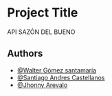 
# Project Title

API SAZÓN DEL BUENO


## Authors

- [@Walter Gómez santamaría ](https://github.com/WaltherSt)
- [@Santiago Andres Castellanos ](https://github.com/SantiagoCastellanosSACH)
- [@Jhonny Arevalo ](https://github.com/JhonnyArevaloS)